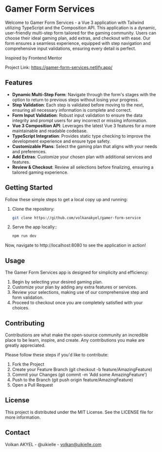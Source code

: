 # Gamer Form Services

Welcome to Gamer Form Services - a Vue 3 application with Tailwind utilizing TypeScript and the Composition API. This application is a dynamic, user-friendly multi-step form tailored for the gaming community. Users can choose their ideal gaming plan, add extras, and checkout with ease. Our form ensures a seamless experience, equipped with step navigation and comprehensive input validations, ensuring every detail is perfect.

Inspired by Frontend Mentor

Project Link: https://gamer-form-services.netlify.app/

## Features

- **Dynamic Multi-Step Form**: Navigate through the form's stages with the option to return to previous steps without losing your progress.
- **Step Validation**: Each step is validated before moving to the next, ensuring all necessary information is complete and correct.
- **Form Input Validation**: Robust input validation to ensure the data integrity and prompt users for any incorrect or missing information.
- **Vue 3 Composition API**: Leverages the latest Vue 3 features for a more maintainable and readable codebase.
- **TypeScript Integration**: Provides static type checking to improve the development experience and ensure type safety.
- **Customizable Plans**: Select the gaming plan that aligns with your needs and preferences.
- **Add Extras**: Customize your chosen plan with additional services and features.
- **Review & Checkout**: Review all selections before finalizing, ensuring a tailored gaming experience.

## Getting Started

Follow these simple steps to get a local copy up and running:

1. Clone the repository:
   ```bash
   git clone https://github.com/volkanakyel/gamer-form-service

2. Serve the app locally::
   ```bash
   npm run dev

Now, navigate to http://localhost:8080 to see the application in action!

## Usage

The Gamer Form Services app is designed for simplicity and efficiency:

1. Begin by selecting your desired gaming plan.
2. Customize your plan by adding any extra features or services.
3. Review your selections, making use of our comprehensive step and form validation.
4. Proceed to checkout once you are completely satisfied with your choices.

## Contributing

Contributions are what make the open-source community an incredible place to be learn, inspire, and create. Any contributions you make are greatly appreciated.

Please follow these steps if you'd like to contribute:

1. Fork the Project
2. Create your Feature Branch (git checkout -b feature/AmazingFeature)
3. Commit your Changes (git commit -m 'Add some AmazingFeature')
4. Push to the Branch (git push origin feature/AmazingFeature)
5. Open a Pull Request

## License

This project is distributed under the MIT License. See the LICENSE file for more information.

## Contact

Volkan AKYEL - @uikielle - volkan@uikielle.com